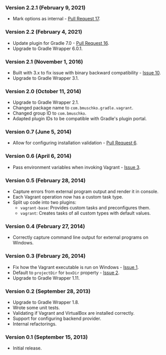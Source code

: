### Version 2.2.1 (February 9, 2021)

* Mark options as internal - [Pull Request 17](https://github.com/bmuschko/gradle-vagrant-plugin/pull/17).

### Version 2.2 (February 4, 2021)

* Update plugin for Gradle 7.0 - [Pull Request 16](https://github.com/bmuschko/gradle-vagrant-plugin/pull/16).
* Upgrade to Gradle Wrapper 6.0.1.

### Version 2.1 (November 1, 2016)

* Built with 3.x to fix issue with binary backward compatibility - [Issue 10](https://github.com/bmuschko/gradle-vagrant-plugin/issues/10).
* Upgrade to Gradle Wrapper 3.1. 

### Version 2.0 (October 11, 2014)

* Upgrade to Gradle Wrapper 2.1.
* Changed package name to `com.bmuschko.gradle.vagrant`.
* Changed group ID to `com.bmuschko`.
* Adapted plugin IDs to be compatible with Gradle's plugin portal.

### Version 0.7 (June 5, 2014)

* Allow for configuring installation validation - [Pull Request 6](https://github.com/bmuschko/gradle-vagrant-plugin/pull/6).

### Version 0.6 (April 6, 2014)

* Pass environment variables when invoking Vagrant - [Issue 3](https://github.com/bmuschko/gradle-vagrant-plugin/issues/3).

### Version 0.5 (February 28, 2014)

* Capture errors from external program output and render it in console.
* Each Vagrant operation now has a custom task type.
* Split up code into two plugins:
    * `vagrant-base`: Provides custom tasks and preconfigures them.
    * `vagrant`: Creates tasks of all custom types with default values.

### Version 0.4 (February 27, 2014)

* Correctly capture command line output for external programs on Windows.

### Version 0.3 (February 26, 2014)

* Fix how the Vagrant executable is run on Windows - [Issue 1](https://github.com/bmuschko/gradle-vagrant-plugin/issues/1).
* Default to `projectDir` for `boxDir` property - [Issue 2](https://github.com/bmuschko/gradle-vagrant-plugin/issues/2).
* Upgrade to Gradle Wrapper 1.11.

### Version 0.2 (September 28, 2013)

* Upgrade to Gradle Wrapper 1.8.
* Wrote some unit tests.
* Validating if Vagrant and VirtualBox are installed correctly.
* Support for configuring backend provider.
* Internal refactorings.

### Version 0.1 (September 15, 2013)

* Initial release.